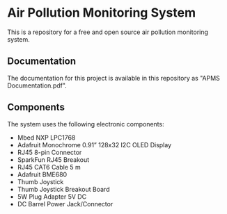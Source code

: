 # Air Pollution Monitoring System
This is a repository for a free and open source air pollution monitoring system.

## Documentation
The documentation for this project is available in this repository as "APMS Documentation.pdf".

## Components
The system uses the following electronic components:
* Mbed NXP LPC1768
* Adafruit Monochrome 0.91” 128x32 I2C OLED Display
* RJ45 8-pin Connector
* SparkFun RJ45 Breakout
* RJ45 CAT6 Cable 5 m
* Adafruit BME680
* Thumb Joystick
* Thumb Joystick Breakout Board
* 5W Plug Adapter 5V DC
* DC Barrel Power Jack/Connector
